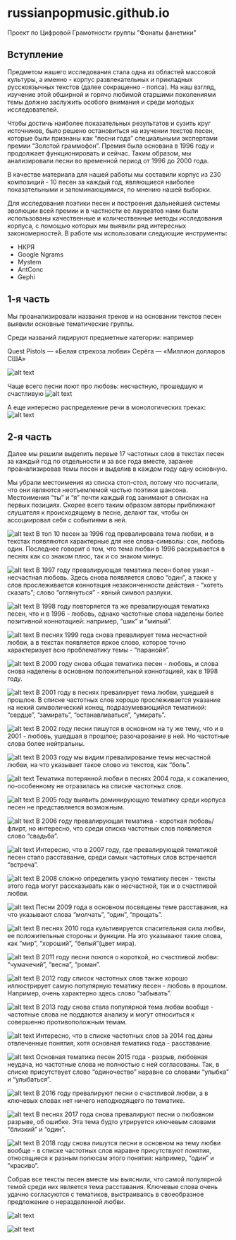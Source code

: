 # russianpopmusic.github.io

Проект по Цифровой Грамотности группы "Фонаты фанетики"

## Вступление
  Предметом нашего исследования стала одна из областей массовой культуры, а именно - корпус развлекательных и прикладных русскоязычных текстов (далее сокращенно - попса). На наш взгляд, изучение этой обширной и горячо любимой старшими поколениями темы должно заслужить особого внимания и среди молодых исследователей. 
  
  Чтобы достичь наиболее показательных результатов и сузить круг источников, было решено остановиться на изучении текстов песен, которые были признаны как “песни года” специальными экспертами премии “Золотой граммофон”. Премия была основана в 1996 году и продолжает функционировать и сейчас. Таким образом, мы анализировали песни во временной период от 1996 до 2000 года.
  
  В качестве материала для нашей работы мы составили корпус из 230 композиций - 10 песен за каждый год, являющиеся наиболее показательными и запоминающимися, по мнению нашей выборки.
  
  Для исследования поэтики песен и построения дальнейшей системы эволюции всей премии и в частности ее лауреатов нами были использованы качественные и количественные методы исследования корпуса, с помощью которых мы выявили ряд интересных закономерностей. 
В работе мы использовали следующие инструменты:
* НКРЯ
* Google Ngrams
* Mystem
* AntConc
* Gephi

## 1-я часть

Мы проанализировали названия треков и на основании  текстов песен выявили основные тематические группы.

Среди названий лидируют предметные категории:
например

Quest Pistols — «Белая стрекоза любви»
Серёга — «Миллион долларов США»

![alt text](https://github.com/RussianPopMusic/russianpopmusic.github.io/blob/master/k1.jpg)

Чаще всего песни поют про любовь: несчастную, прошедшую и счастливую
![alt text](https://github.com/RussianPopMusic/russianpopmusic.github.io/blob/master/k2.jpg)

А еще интересно распределение речи в монологических треках:
![alt text](https://github.com/RussianPopMusic/russianpopmusic.github.io/blob/master/k3.jpg)


## 2-я часть

Далее мы решили выделить первые 17 частотных слов в текстах песен за каждый год по отдельности и за все года вместе, заранее проанализировав темы песен и выделив в каждом году одну основную.

Мы убрали местоимения из списка стоп-стол, потому что посчитали, что они являются неотъемлемой частью поэтики шансона. Местоимения “ты”  и “я” почти каждый год занимают в списках на первых позициях. Скорее всего таким образом авторы приближают слушателя к происходящему в песне, делают так, чтобы он ассоциировал себя с событиями в ней.


![alt text](https://github.com/RussianPopMusic/russianpopmusic.github.io/blob/master/n1.jpg)
В топ 10 песен за 1996 год превалировала тема любви, и в текстах появляются характерные для нее слова-символы: сон, любовь один. Последнее говорит о том, что тема любви в 1996 раскрывается в песнях как со знаком плюс, так и со знаком минус.


![alt text](https://github.com/RussianPopMusic/russianpopmusic.github.io/blob/master/n2.jpg)
В 1997 году превалирующая тематика песен более узкая - несчастная любовь. Здесь снова появляется слово “один”, а также у слов прослеживается коннотация незаконченности действия - “хотеть сказать”; слово “оглянуться” - явный символ разлуки.


![alt text](https://github.com/RussianPopMusic/russianpopmusic.github.io/blob/master/n3.jpg)
В 1998 году повторяется та же превалирующая тематика песен, что и в 1996 - любовь, однако частотные слова наделены более позитивной коннотацией: например, “шик” и “милый”.


![alt text](https://github.com/RussianPopMusic/russianpopmusic.github.io/blob/master/n4.jpg)
В песнях 1999 года снова превалирует тема несчастной любви, а в текстах появляется яркое слово, которое точно характеризует всю проблематику темы - “паранойя”.


![alt text](https://github.com/RussianPopMusic/russianpopmusic.github.io/blob/master/n5.jpg)
В 2000 году снова общая тематика песен - любовь, и слова снова наделены  в основном положительной коннотацией, как в 1998 году.


![alt text](https://github.com/RussianPopMusic/russianpopmusic.github.io/blob/master/n6.jpg)
В 2001 году в песнях превалирует тема любви, ушедшей в прошлое. В списке частотных слов хорошо прослеживается указание на некий символический конец, подразумевающийся тематикой: “сердце”, “замирать”, “останавливаться”, “умирать”.


![alt text](https://github.com/RussianPopMusic/russianpopmusic.github.io/blob/master/n7.jpg)
В 2002 году песни пишутся в основном на ту же тему, что и в 2001 - любовь, ушедшая в прошлое; разочарование в ней. Но частотные слова более нейтральны.


![alt text](https://github.com/RussianPopMusic/russianpopmusic.github.io/blob/master/n8.jpg)
В 2003 году мы видим превалирование темы несчастной любви, на что указывает такое слово из текстов, как “боль”. 


![alt text](https://github.com/RussianPopMusic/russianpopmusic.github.io/blob/master/n9.jpg)
Тематика потерянной любви в песнях 2004 года, к сожалению, по-особенному не отразилась на списке частотных слов.


![alt text](https://github.com/RussianPopMusic/russianpopmusic.github.io/blob/master/n10.jpg)
В 2005 году выявить доминирующую тематику среди корпуса песен не представляется возможным. 


![alt text](https://github.com/RussianPopMusic/russianpopmusic.github.io/blob/master/n11.jpg)
В 2006 году превалирующая тематика - короткая любовь/флирт, но интересно, что среди списка частотных слов появляется слово “свадьба”. 


![alt text](https://github.com/RussianPopMusic/russianpopmusic.github.io/blob/master/n12.jpg)
Интересно, что в 2007 году, где превалирующей тематикой песен стало расставание, среди самых частотных слов встречается “встреча”.


![alt text](https://github.com/RussianPopMusic/russianpopmusic.github.io/blob/master/n13.jpg)
В 2008 сложно определить узкую тематику песен - тексты этого года могут рассказывать как о несчастной, так и о счастливой любви.


![alt text](https://github.com/RussianPopMusic/russianpopmusic.github.io/blob/master/n14.jpg)
Песни 2009 года в основном посвящены теме расставания, на что указывают слова “молчать”, “один”, “прощать”.


![alt text](https://github.com/RussianPopMusic/russianpopmusic.github.io/blob/master/n15.jpg)
В песнях 2010 года культивируется спасительная сила любви, ее положительные стороны и функции. На это указывают такие слова, как “мир”, “хороший”, “белый”(цвет мира).


![alt text](https://github.com/RussianPopMusic/russianpopmusic.github.io/blob/master/n17.jpg)
В 2011 году песни поются о короткой, но счастливой любви: “чумачечий”, “весна”, “роман”. 


![alt text](https://github.com/RussianPopMusic/russianpopmusic.github.io/blob/master/n18.jpg)
В 2012 году список частотных слов также хорошо иллюстрирует самую популярную тематику песен - любовь в прошлом. Например, очень характерно здесь слово “забывать”.


![alt text](https://github.com/RussianPopMusic/russianpopmusic.github.io/blob/master/n19.jpg)
В 2013 году снова стала популярной тема любви вообще - частотные слова не поддаются анализу и могут относиться к совершенно противоположным темам.


![alt text](https://github.com/RussianPopMusic/russianpopmusic.github.io/blob/master/n20.jpg)
Интересно, что в списке частотных слов за 2014 год даны отвлеченные понятия, хотя основная тематика года - расставание.


![alt text](https://github.com/RussianPopMusic/russianpopmusic.github.io/blob/master/n21.jpg)
Основная тематика песен 2015 года - разрыв, любовная неудача, но частотные слова не полностью с ней согласованы. Так, в списке присутствует слово “одиночество” наравне со словами “улыбка” и “улыбаться”. 


![alt text](https://github.com/RussianPopMusic/russianpopmusic.github.io/blob/master/n23.jpg)
В 2016 году превалируют песни о счастливой любви, а в ключевых словах нет ничего неподходящего по тематике.


![alt text](https://github.com/RussianPopMusic/russianpopmusic.github.io/blob/master/n23.jpg)
В песнях 2017 года снова превалируют песни о любовном разрыве, об ошибке. Эта тема будто утрируется ключевым словами “близкий” и “один”.


![alt text](https://github.com/RussianPopMusic/russianpopmusic.github.io/blob/master/n24.jpg)
В 2018 году снова пишутся песни в основном на тему любви вообще - в списке частотных слов наравне присутствуют понятия, относящиеся к разным полюсам этого понятия: например, “один” и “красиво”.

Собрав все тексты песен вместе мы выяснили, что самой популярной темой среди них является тема расставания. Ключевые слова очень удачно согласуются с тематиков, выстраиваясь в своеобразное предложение о неразделенной любви.

![alt text](https://github.com/RussianPopMusic/russianpopmusic.github.io/blob/master/n25.jpg)

![alt text]()



